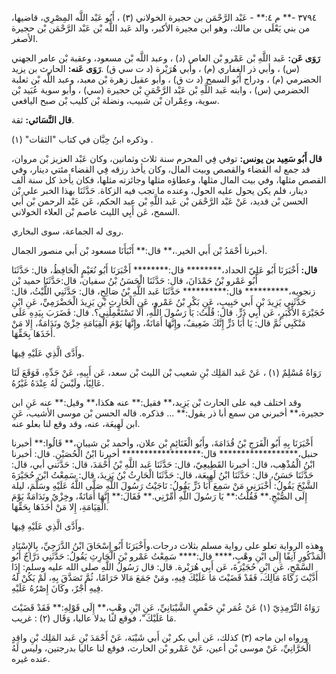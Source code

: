 ٣٧٩٤ -** م ٤:** - عَبْد الرَّحْمَن بن حجيرة الخولاني (٣) ، أَبُو عَبْد اللَّه المِصْرِي، قاضيها، من بني يَعْلَى بن مالك، وهو ابن مجيرة الأكبر، والد عَبد اللَّه بْن عَبْد الرَّحْمَن بْن حجيرة الأصغر.

**رَوَى عَن:** عَبد اللَّهِ بْن عَمْرو بْن العاص (د) ، وعبد اللَّه بْن مسعود، وعقبة بْن عامر الجهني (س) ، وأبي ذر الغفاري (م) ، وأبي هُرَيْرة (د ت سي ق) .**رَوَى عَنه:** الحارث بن يزيد الحضرمي (م) ، ودراج أَبُو السمح (د ت ق) ، وأبو عقيل زهرة بْن معبد، وعبد اللَّه بْن ثعلبة الحضرمي (س) ، وابنه عَبد اللَّهِ بْن عَبْد الرَّحْمَنِ بْن حجيرة (سي) ، وأبو سوية عُبَيد بْن سوية، وعِمْران بْن شبيب، ونضلة بْن كليب بْن صبح اليافعي.

**قال النَّسَائي:** ثقة.

وذكره ابنُ حِبَّان في كتاب "الثقات" (١) .

**قال أَبُو سَعِيد بن يونس:** توفي فِي المحرم سنة ثلاث وثمانين، وكان عَبْد العزيز بْن مروان، قد جمع له القضاء والقصص وبيت المال، وكان يأخذ رزقه فِي القضاء مئتي دينار، وفي القصص مثلها، وفي بيت المال مثلها، وعطاؤه مثلها وجائزته مثلها، فكان يأخذ كل سنة ألف دينار، فلم يكن يحول عليه الحول، وعنده ما تجب فيه الزكاة. حَدَّثَنَا بهذا الخبر علي بْن الحسن بْن قديد، عَنْ عَبْد الرَّحْمَن بْن عَبد اللَّهِ بْن عبد الحكم، عَن عَبْد الرحمن بْن أَبي السمح، عَن أَبِي الليث عاصم بْن العلاء الخولاني.

روى له الجماعة، سوى البخاري.

أخبرنا أَحْمَدُ بْن أَبي الخير.،** قال:** أَنْبَأَنَا مسعود بْن أَبي منصور الجمال.

**قال:** أَخْبَرَنَا أَبُو عَلِيّ الحداد،******** قال:******** أَخْبَرَنَا أَبُو نُعَيْمٍ الْحَافِظُ، قال: حَدَّثَنَا أَبُو عَمْرو بْنُ حَمْدَانَ، قال: حَدَّثَنَا الْحَسَنُ بْنُ سفيان، قال:حَدَّثَنَا حميد بْن زنجويه،********** قال:********** حَدَّثَنَا عَبد اللَّهِ بْنُ صَالِحٍ، قال: حَدَّثَنِي اللَّيْثُ، قال: حَدَّثَنِي يَزِيدَ بْنِ أَبي حَبِيبٍ، عَنِ بَكْرِ بْنُ عَمْرو، عَنِ الْحَارِثِ بْنِ يَزِيدَ الْحَضْرَمِيِّ، عَنِ ابْنِ حُجَيْرَةَ الأَكْبَرِ، عَن أَبِي ذَرٍّ. قال: قُلْتُ: يَا رَسُولَ اللَّهِ، أَلا تَسْتَعْمِلُنِي؟. قال: فَضَرَبَ بِيَدِهِ عَلَى مَنْكَبِي ثُمَّ قال: يَا أَبَا ذَرٍّ إِنَّكَ ضَعِيفٌ، وإِنَّهَا أَمَانَةٌ، وإِنَّهَا يَوْمَ الْقِيَامَةِ خِزْيٌ ونَدَامَةٌ، إِلا مَنْ أَخَذَهَا بِحَقِّهَا.

وأَدَّى الَّذِي عَلَيْهِ فِيهَا.

رَوَاهُ مُسْلِمٌ (١) ، عَنْ عَبد المَلِك بْنِ شعيب بْن الليث بْن سعد، عَن أَبِيهِ، عَنْ جَدِّهِ، فَوَقَعَ لَنَا عَالِيًا، ولَيْسَ لَهُ عِنْدَهُ غَيْرُهُ.

وقد اختلف فيه على الحارث بْن يَزِيد،** فقيل:** عنه هكذا،** وقيل:** عنه عَنِ ابن حجيرة،** أخبرني من سمع أبا ذر يقول:** ... فذكره. قاله الحسن بْن موسى الأشيب، عَنِ ابن لَهِيعَة، عنه، وقد وقع لنا بعلو عنه.

أَخْبَرَنَا بِهِ أَبُو الْفَرَجِ بْنُ قُدَامَةَ، وأَبُو الْغَنَائِمِ بْن علان، وأحمد بْن شيبان،** قَالُوا:** أخبرنا حنبل،****************** قال:****************** أخبرنا ابْنُ الْحُصَيْنِ. قال: أخبرنا ابْنُ الْمُذْهِب، قال: أخبرنا القَطِيعِيّ، قال: حَدَّثَنَا عَبد اللَّهِ بْنُ أَحْمَدَ، قال: حَدَّثني أبي، قال: حَدَّثَنَا حَسَنٌ، قال: حَدَّثَنَا ابْنُ لَهِيعَة، قال: حَدَّثَنَا الْحَارِثُ بْنُ يَزِيدَ، قال: سَمِعْتُ ابْنَ حُجَيْرَةَ الشَّيْخَ يَقُولُ: أَخْبَرَنِي مَنْ سَمِعَ أَبَا ذَرٍّ يَقُولُ: نَاجَيْتُ رَسُولَ اللَّهِ صَلَّى اللَّهُ عَلَيْهِ وسَلَّمَ، ليلة إِلَى الصُّبْحِ.** فَقُلْتُ:** يَا رَسُولَ اللَّهِ أَمِّرْنِي.** فَقَالَ:** إِنَّهَا أَمَانَةٌ، وخِزْيٌ ونَدَامَةٌ يَوْمَ الْقِيَامَةِ، إِلا مَنْ أَخَذَهَا بِحَقِّهَا.

وأَدَّى الَّذِي عَلَيْهِ فِيهَا.

وهذه الرواية تعلو على رواية مسلم بثلاث درجات.وأَخْبَرَنَا أَبُو إِسْحَاقَ ابْنُ الدَّرَجِيِّ، بِالإِسْنَادِ الْمَذْكُورِ آنِفًا إِلَى ابْنِ وهْبٍ،**** قال:**** سَمِعْتُ عَمْرو بْنَ الْحَارِثِ يَقُولُ: حَدَّثَنِي دَرَّاجٌ أَبُو السَّمْحِ، عَنِ ابْنِ حُجَيْرَةَ، عَن أَبِي هُرَيْرة. قال: قال رَسُولُ اللَّهِ صلى الله عليه وسلم: إِذَا أَدَّيْتَ زَكَاةَ مَالِكَ، فَقَدْ قَضَيْتَ مَا عَلَيْكَ فِيهِ، ومَنْ جَمَعَ مَالا حَرَامًا، ثُمَّ تَصَدَّقَ بِهِ، لَمْ يَكُنْ لَهُ فِيهِ أَجْرٌ، وكَانَ إِصْرُهُ عَلَيْهِ.

رَوَاهُ التِّرْمِذِيّ (١) عَنْ عُمَر بْنِ حَفْصٍ الشَّيْبَانِيِّ، عَنِ ابْنِ وهْبٍ،** إِلَى قَوْلِهِ:** فَقَدْ قَضَيْتَ مَا عَلَيْكَ"، فوقع لنا بدلا عاليا، وَقَال (٢) : غريب.

ورواه ابن ماجه (٣) كذلك، عَن أبي بكر بْن أَبي شَيْبَة، عَنْ أَحْمَدَ بْنِ عَبد المَلِك بْنِ واقِدٍ الْحَرَّانِيِّ، عَنْ موسى بْن أعين، عَنْ عَمْرو بْن الحارث، فوقع لنا عاليا بدرجتين، وليس لَهُ عنده غيره.